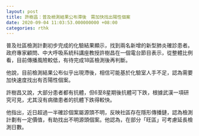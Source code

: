 ```yaml
---
layout: post
title: 許樹昌：普及檢測結果公布滯後　需加快找出陽性個案
date: 2020-09-04 11:03:53.000000000 +08:00
categories: rthk
---
```


普及社區檢測計劃初步完成的化驗結果顯示，找到兩名新增的新型肺炎確診患者。政府專家顧問、中大呼吸系統科講座教授許樹昌在一個電台節目表示，從整體比例看，目前傳播風險較低，有待完成18區檢測後再判斷。

他說，目前檢測結果公布似乎出現滯後，相信可能基於化驗室人手不足，認為需要加快速度找出有否陽性個案。

許樹昌又說，大部分患者都有抗體，但6至8星期後抗體可下跌，根據武漢一項研究可見，尤其沒有病徵患者的抗體下跌得較快。

他指出，近日超過一半確診個案屬源頭不明，反映社區存在隱形傳播鏈，認為檢測計劃有一定價值，有助找出不明源頭個案。他認為，在部分「旺區」可考慮延長檢測日數。
